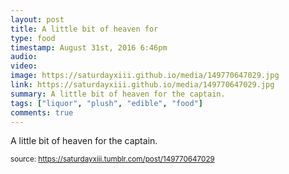 ```yaml
---
layout: post
title: A little bit of heaven for
type: food
timestamp: August 31st, 2016 6:46pm
audio: 
video: 
image: https://saturdayxiii.github.io/media/149770647029.jpg
link: https://saturdayxiii.github.io/media/149770647029.jpg
summary: A little bit of heaven for the captain.
tags: ["liquor", "plush", "edible", "food"]
comments: true
---
```


A little bit of heaven for the captain.
 
  
<small>source: https://saturdayxiii.tumblr.com/post/149770647029</small>